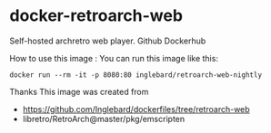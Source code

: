 # docker-retroarch-web
Self-hosted archretro web player. Github Dockerhub

How to use this image :
You can run this image like this:

```
docker run --rm -it -p 8080:80 inglebard/retroarch-web-nightly
```

Thanks
This image was created from

- https://github.com/Inglebard/dockerfiles/tree/retroarch-web
- libretro/RetroArch@master/pkg/emscripten
